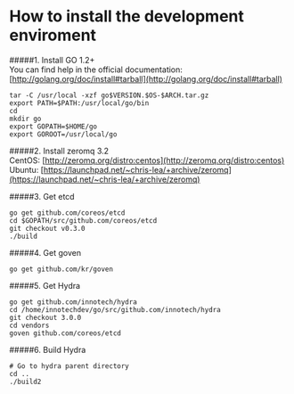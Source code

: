 # How to install the development enviroment

#####1. Install GO 1.2+  
You can find help in the official documentation: [http://golang.org/doc/install#tarball](http://golang.org/doc/install#tarball)
```
tar -C /usr/local -xzf go$VERSION.$OS-$ARCH.tar.gz
export PATH=$PATH:/usr/local/go/bin
cd
mkdir go
export GOPATH=$HOME/go
export GOROOT=/usr/local/go
```

#####2. Install zeromq 3.2  
CentOS: [http://zeromq.org/distro:centos](http://zeromq.org/distro:centos)  
Ubuntu: [https://launchpad.net/~chris-lea/+archive/zeromq](https://launchpad.net/~chris-lea/+archive/zeromq)

#####3. Get etcd
```
go get github.com/coreos/etcd
cd $GOPATH/src/github.com/coreos/etcd
git checkout v0.3.0
./build
```

#####4. Get goven
```
go get github.com/kr/goven
```

#####5. Get Hydra
```
go get github.com/innotech/hydra
cd /home/innotechdev/go/src/github.com/innotech/hydra
git checkout 3.0.0
cd vendors
goven github.com/coreos/etcd
```

#####6. Build Hydra
```
# Go to hydra parent directory
cd ..
./build2
```
